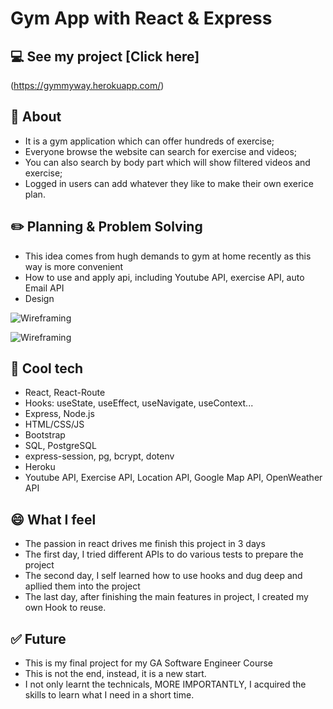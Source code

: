 # Gym App with React & Express

## :computer: See my project [Click here]
(https://gymmyway.herokuapp.com/)



## :page_facing_up: About
- It is a gym application which can offer hundreds of exercise;
- Everyone browse the website can search for exercise and videos;
- You can also search by body part which will show filtered videos and exercise; 
- Logged in users can add whatever they like to make their own exerice plan. 


## :pencil2: Planning & Problem Solving
- This idea comes from hugh demands to gym at home recently as this way is more convenient
- How to use and apply api, including Youtube API, exercise API, auto Email API
- Design 



![Wireframing](https://i.ibb.co/3kfdfpz/home-page.png)

![Wireframing](https://i.ibb.co/gR5B3md/page2.png)

## :rocket: Cool tech
- React, React-Route
- Hooks: useState, useEffect, useNavigate, useContext...
- Express, Node.js
- HTML/CSS/JS
- Bootstrap
- SQL, PostgreSQL
- express-session, pg, bcrypt, dotenv
- Heroku
- Youtube API, Exercise API, Location API, Google Map API, OpenWeather API

## :smile: What I feel
- The passion in react drives me finish this project in 3 days
- The first day, I tried different APIs to do various tests to prepare the project
- The second day, I self learned how to use hooks and dug deep and apllied them into the project
- The last day, after finishing the main features in project, I created my own Hook to reuse.



## :white_check_mark: Future
- This is my final project for my GA Software Engineer Course
- This is not the end, instead, it is a new start. 
- I not only learnt the technicals, MORE IMPORTANTLY, I acquired the skills to learn what I need in a short time. 
